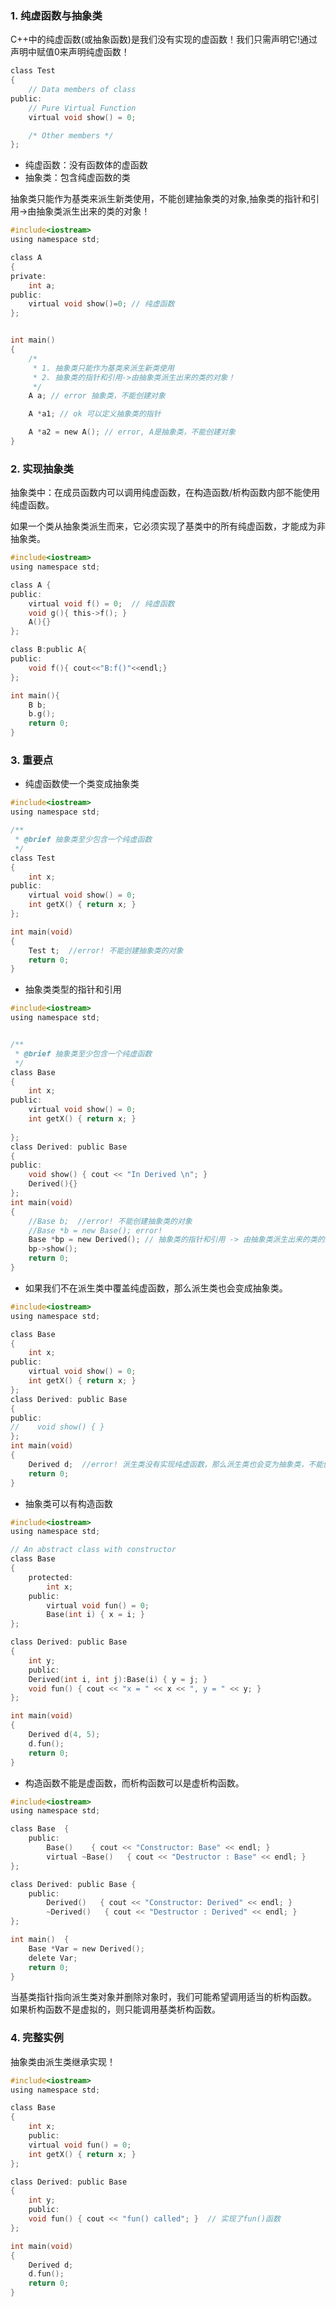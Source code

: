
### 1. 纯虚函数与抽象类

C++中的纯虚函数(或抽象函数)是我们没有实现的虚函数！我们只需声明它!通过声明中赋值0来声明纯虚函数！

```c
class Test 
{    
    // Data members of class 
public: 
    // Pure Virtual Function 
    virtual void show() = 0; 

    /* Other members */
}; 
```

- 纯虚函数：没有函数体的虚函数
- 抽象类：包含纯虚函数的类

抽象类只能作为基类来派生新类使用，不能创建抽象类的对象,抽象类的指针和引用->由抽象类派生出来的类的对象！

```c
#include<iostream>
using namespace std;

class A
{
private:
    int a;
public:
    virtual void show()=0; // 纯虚函数
};


int main()
{
    /*
     * 1. 抽象类只能作为基类来派生新类使用
     * 2. 抽象类的指针和引用->由抽象类派生出来的类的对象！
     */
    A a; // error 抽象类，不能创建对象

    A *a1; // ok 可以定义抽象类的指针

    A *a2 = new A(); // error, A是抽象类，不能创建对象
}
```

### 2. 实现抽象类

抽象类中：在成员函数内可以调用纯虚函数，在构造函数/析构函数内部不能使用纯虚函数。

如果一个类从抽象类派生而来，它必须实现了基类中的所有纯虚函数，才能成为非抽象类。

```c
#include<iostream>
using namespace std;

class A {
public:
    virtual void f() = 0;  // 纯虚函数
    void g(){ this->f(); }
    A(){}
};

class B:public A{
public:
    void f(){ cout<<"B:f()"<<endl;}
};

int main(){
    B b;
    b.g();
    return 0;
}
```

### 3. 重要点

- 纯虚函数使一个类变成抽象类

```c
#include<iostream> 
using namespace std; 

/**
 * @brief 抽象类至少包含一个纯虚函数
 */
class Test 
{ 
    int x; 
public: 
    virtual void show() = 0; 
    int getX() { return x; } 
}; 

int main(void) 
{ 
    Test t;  //error! 不能创建抽象类的对象
    return 0; 
}
```

- 抽象类类型的指针和引用

```c
#include<iostream>
using namespace std;


/**
 * @brief 抽象类至少包含一个纯虚函数
 */
class Base
{ 
    int x; 
public: 
    virtual void show() = 0; 
    int getX() { return x; } 
    
}; 
class Derived: public Base 
{ 
public: 
    void show() { cout << "In Derived \n"; } 
    Derived(){}
}; 
int main(void) 
{ 
    //Base b;  //error! 不能创建抽象类的对象
    //Base *b = new Base(); error!
    Base *bp = new Derived(); // 抽象类的指针和引用 -> 由抽象类派生出来的类的对象
    bp->show();
    return 0; 
} 
```

- 如果我们不在派生类中覆盖纯虚函数，那么派生类也会变成抽象类。

```c
#include<iostream> 
using namespace std; 

class Base
{ 
    int x; 
public: 
    virtual void show() = 0; 
    int getX() { return x; } 
}; 
class Derived: public Base 
{ 
public: 
//    void show() { } 
}; 
int main(void) 
{ 
    Derived d;  //error! 派生类没有实现纯虚函数，那么派生类也会变为抽象类，不能创建抽象类的对象
    return 0; 
}
```

- 抽象类可以有构造函数

```c
#include<iostream> 
using namespace std; 

// An abstract class with constructor 
class Base 
{ 
    protected: 
        int x; 
    public: 
        virtual void fun() = 0; 
        Base(int i) { x = i; } 
}; 

class Derived: public Base 
{ 
    int y; 
    public: 
    Derived(int i, int j):Base(i) { y = j; } 
    void fun() { cout << "x = " << x << ", y = " << y; } 
}; 

int main(void) 
{ 
    Derived d(4, 5); 
    d.fun(); 
    return 0; 
}
```

- 构造函数不能是虚函数，而析构函数可以是虚析构函数。

```c
#include<iostream>
using namespace std;

class Base  {
    public:
        Base()    { cout << "Constructor: Base" << endl; }
        virtual ~Base()   { cout << "Destructor : Base" << endl; }
};

class Derived: public Base {
    public:
        Derived()   { cout << "Constructor: Derived" << endl; }
        ~Derived()   { cout << "Destructor : Derived" << endl; }
};

int main()  {
    Base *Var = new Derived();
    delete Var;
    return 0;
}
```

当基类指针指向派生类对象并删除对象时，我们可能希望调用适当的析构函数。 如果析构函数不是虚拟的，则只能调用基类析构函数。

### 4. 完整实例

抽象类由派生类继承实现！

```c
#include<iostream> 
using namespace std; 

class Base 
{ 
    int x;
    public:
    virtual void fun() = 0;
    int getX() { return x; } 
}; 

class Derived: public Base 
{ 
    int y; 
    public: 
    void fun() { cout << "fun() called"; }  // 实现了fun()函数
}; 

int main(void) 
{ 
    Derived d; 
    d.fun(); 
    return 0; 
}
```


